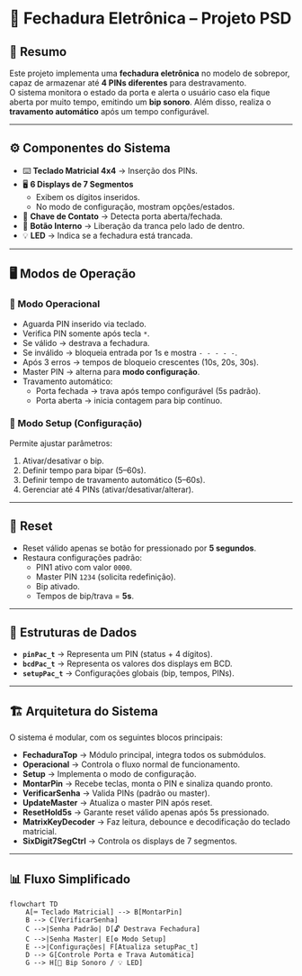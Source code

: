 # 🔐 Fechadura Eletrônica – Projeto PSD

## 📌 Resumo  
Este projeto implementa uma **fechadura eletrônica** no modelo de sobrepor, capaz de armazenar até **4 PINs diferentes** para destravamento.  
O sistema monitora o estado da porta e alerta o usuário caso ela fique aberta por muito tempo, emitindo um **bip sonoro**. Além disso, realiza o **travamento automático** após um tempo configurável.  

---

## ⚙️ Componentes do Sistema
- ⌨️ **Teclado Matricial 4x4** → Inserção dos PINs.  
- 🖥️ **6 Displays de 7 Segmentos**  
  - Exibem os dígitos inseridos.  
  - No modo de configuração, mostram opções/estados.  
- 🔑 **Chave de Contato** → Detecta porta aberta/fechada.  
- 🔘 **Botão Interno** → Liberação da tranca pelo lado de dentro.  
- 💡 **LED** → Indica se a fechadura está trancada.  

---

## 🖥️ Modos de Operação

### 🔹 Modo Operacional
- Aguarda PIN inserido via teclado.  
- Verifica PIN somente após tecla `*`.  
- Se válido → destrava a fechadura.  
- Se inválido → bloqueia entrada por 1s e mostra `- - - - -`.  
- Após 3 erros → tempos de bloqueio crescentes (10s, 20s, 30s).  
- Master PIN → alterna para **modo configuração**.  
- Travamento automático:  
  - Porta fechada → trava após tempo configurável (5s padrão).  
  - Porta aberta → inicia contagem para bip contínuo.  

### 🔹 Modo Setup (Configuração)
Permite ajustar parâmetros:  
1. Ativar/desativar o bip.  
2. Definir tempo para bipar (5–60s).  
3. Definir tempo de travamento automático (5–60s).  
4. Gerenciar até 4 PINs (ativar/desativar/alterar).  

---

## 🔄 Reset
- Reset válido apenas se botão for pressionado por **5 segundos**.  
- Restaura configurações padrão:  
  - PIN1 ativo com valor `0000`.  
  - Master PIN `1234` (solicita redefinição).  
  - Bip ativado.  
  - Tempos de bip/trava = **5s**.  

---

## 🧩 Estruturas de Dados
- **`pinPac_t`** → Representa um PIN (status + 4 dígitos).  
- **`bcdPac_t`** → Representa os valores dos displays em BCD.  
- **`setupPac_t`** → Configurações globais (bip, tempos, PINs).  

---

## 🏗️ Arquitetura do Sistema
O sistema é modular, com os seguintes blocos principais:  

- **FechaduraTop** → Módulo principal, integra todos os submódulos.  
- **Operacional** → Controla o fluxo normal de funcionamento.  
- **Setup** → Implementa o modo de configuração.  
- **MontarPin** → Recebe teclas, monta o PIN e sinaliza quando pronto.  
- **VerificarSenha** → Valida PINs (padrão ou master).  
- **UpdateMaster** → Atualiza o master PIN após reset.  
- **ResetHold5s** → Garante reset válido apenas após 5s pressionado.  
- **MatrixKeyDecoder** → Faz leitura, debounce e decodificação do teclado matricial.  
- **SixDigit7SegCtrl** → Controla os displays de 7 segmentos.  

---

## 📊 Fluxo Simplificado
```mermaid
flowchart TD
    A[⌨️ Teclado Matricial] --> B[MontarPin]
    B --> C[VerificarSenha]
    C -->|Senha Padrão| D[🔓 Destrava Fechadura]
    C -->|Senha Master| E[⚙️ Modo Setup]
    E -->|Configurações| F[Atualiza setupPac_t]
    D --> G[Controle Porta e Trava Automática]
    G --> H[🔔 Bip Sonoro / 💡 LED]
